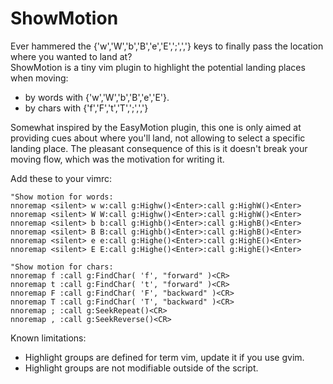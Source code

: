 ShowMotion
==========

Ever hammered the {'w','W','b','B','e','E',';',','} keys to finally pass the location where you wanted to land at?  
ShowMotion is a tiny vim plugin to highlight the potential landing places when moving:

* by words with {'w','W','b','B','e','E'}.
* by chars with {'f','F','t','T',';',','}

Somewhat inspired by the EasyMotion plugin, this one is only aimed at providing cues about where you'll land, not allowing to select a specific landing place. The pleasant consequence of this is it doesn't break your moving flow, which was the motivation for writing it.

Add these to your vimrc:

    "Show motion for words:
    nnoremap <silent> w w:call g:Highw()<Enter>:call g:HighW()<Enter>
    nnoremap <silent> W W:call g:Highw()<Enter>:call g:HighW()<Enter>
    nnoremap <silent> b b:call g:Highb()<Enter>:call g:HighB()<Enter>
    nnoremap <silent> B B:call g:Highb()<Enter>:call g:HighB()<Enter>
    nnoremap <silent> e e:call g:Highe()<Enter>:call g:HighE()<Enter>
    nnoremap <silent> E E:call g:Highe()<Enter>:call g:HighE()<Enter>

    "Show motion for chars:
    nnoremap f :call g:FindChar( 'f', "forward" )<CR>
    nnoremap t :call g:FindChar( 't', "forward" )<CR>
    nnoremap F :call g:FindChar( 'F', "backward" )<CR>
    nnoremap T :call g:FindChar( 'T', "backward" )<CR>
    nnoremap ; :call g:SeekRepeat()<CR>
    nnoremap , :call g:SeekReverse()<CR>


Known limitations:

* Highlight groups are defined for term vim, update it if you use gvim.
* Highlight groups are not modifiable outside of the script.
